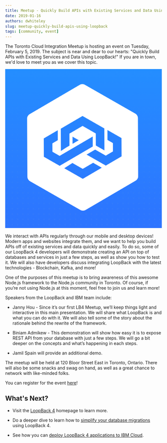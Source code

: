 ```yaml
---
title: Meetup - Quickly Build APIs with Existing Services and Data Using LoopBack!
date: 2019-01-16
authors: dwhiteley
slug: meetup-quickly-build-apis-using-loopback
tags: [community, event]
---
```


The Toronto Cloud Integration Meetup is hosting an event on Tuesday, February 5, 2019. The subject is near and dear to our hearts: "Quickly Build APIs with Existing Services and Data Using LoopBack!" If you are in town, we'd love to meet you as we cover this topic.

<!--truncate-->

![Meetup - Quickly Build APIs with Existing Services and Data Using LoopBack!](./images/loopback-4-logo-sample.png)

We interact with APIs regularly through our mobile and desktop devices! Modern apps and websites integrate them, and we want to help you build APIs off of existing services and data quickly and easily. To do so, some of our LoopBack 4 developers will demonstrate creating an API on top of databases and services in just a few steps, as well as show you how to test it. We will also have developers discuss integrating LoopBack with the latest technologies - Blockchain, Kafka, and more!

One of the purposes of this meetup is to bring awareness of this awesome Node.js framework to the Node.js community in Toronto. Of course, if you’re not using Node.js at this moment, feel free to join us and learn more!

Speakers from the LoopBack and IBM team include:

- Janny Hou - Since it’s our first LB4 Meetup, we’ll keep things light and interactive in this main presentation. We will share what LoopBack is and what you can do with it. We will also tell some of the story about the rationale behind the rewrite of the framework.

- Biniam Admikew - This demonstration will show how easy it is to expose REST API from your database with just a few steps.  We will go a bit deeper on the concepts and what’s happening in each steps.

- Jamil Spain will provide an additional demo.

The meetup will be held at 120 Bloor Street East in Toronto, Ontario. There will also be some snacks and swag on hand, as well as a great chance to network with like-minded folks. 

You can register for the event [here](https://www.meetup.com/Toronto-Cloud-Integration-Meetup/events/257171001/)!

## What's Next?

- Visit the [LoopBack 4](http://v4.loopback.io/) homepage to learn more. 

- Do a deeper dive to learn how to [simplify your database migrations](https://strongloop.com/strongblog/simplify-your-database-migrations) using LoopBack 4.

- See how you can [deploy LoopBack 4 applications to IBM Cloud](https://strongloop.com/strongblog/deploying-to-ibm-cloud/).
